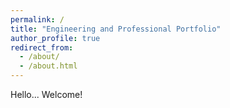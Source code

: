 ```yaml
---
permalink: /
title: "Engineering and Professional Portfolio"
author_profile: true
redirect_from: 
  - /about/
  - /about.html
---
```


Hello... Welcome!

